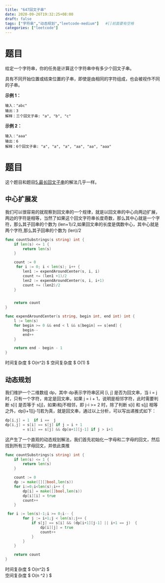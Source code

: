```yaml
---
title: "647回文子串"
date: 2020-09-26T19:32:25+08:00
draft: false
tags: ["字符串","动态规划","leetcode-medium"]   #[]前面要有空格
categories: ["leetcode"]
---
```






# 题目

给定一个字符串，你的任务是计算这个字符串中有多少个回文子串。<!--more-->

具有不同开始位置或结束位置的子串，即使是由相同的字符组成，也会被视作不同的子串。

 

**示例 1：**

```
输入："abc"
输出：3
解释：三个回文子串: "a", "b", "c"
```

**示例 2：**

```
输入："aaa"
输出：6
解释：6个回文子串: "a", "a", "a", "aa", "aa", "aaa"
```



# 题目

这个题目和题目[5.最长回文子串](../5最长回文子串)的解法几乎一样。

## 中心扩展发

我们可以很容易的就观察到回文串的一个规律，就是以回文串的中心向两边扩展，两边的字符是相等，当然了如果这个回文字符串长度奇数，那么其中心就是一个字符，那么其子回串的个数为 (len+1)/2,如果回文串的长度是偶数中心，其中心就是两个字符,那么其子回串的个数为 (len)/2

```go
func countSubstrings(s string) int {
    if len(s) <= 1 {
        return len(s)
    }

    count := 0 
     for i := 0; i < len(s); i++ { 
        len1 := expendAroundCenter(s, i, i)
        count += (len1 +1)/2 
        len2 := expendAroundCenter(s, i, i+1)
        count += (len2)/2               
    }                        


    return count
}

func expendAroundCenter(s string, begin int, end int) int {
    l := len(s)              
    for begin >= 0 && end < l && s[begin] == s[end] {
        begin--              
        end++                
    } 

    return end - begin - 1   
}
```

时间复杂度  $ O(n^2) $
空间复杂度 $ O(1) $ 



## 动态规划

我们维护一个二维数组 dp，其中 dp表示字符串区间 [i, j] 是否为回文串，当 i = j 时，只有一个字符，肯定是回文串，如果 j = i + 1，说明是相邻字符，此时需要判断 s[i] 是否等于 s[j]，如果i和j不相邻，即 j-i >= 2 时，除了判断 s[i] 和 s[j] 相等之外，dp\[i+1\]\[j-1\]若为真，就是回文串，通过以上分析，可以写出递推式如下：



```go
dp[i,j] = 1  if i ==  j 
dp[i,j] = s[i] == s[j] if j = i + 1 
        = s[i] == s[j] && dp[o+1][j-1] if j > i+1 
```



这产生了一个直观的动态规划解法，我们首先初始化一字母和二字母的回文，然后找到所有三字母回文，并依此类推



```go
func countSubstrings(s string) int {
    if len(s) <= 1 {
        return len(s)
    }

    count := 0
    dp := make([][]bool,len(s))
    for i:=0;i<len(s);i++ {
		dp[i] = make([]bool,len(s))
		dp[i][i] = true 
        count++
	}

 for i := len(s)-1;i >= 0;i-- {
        for j := i+1;j < len(s);j++ {  
            if s[j] == s[i] && (dp[i+1][j-1] || i+1 == j)  {
                dp[i][j] = true 
				count++ 
			}
		}
	}

    return count
}
```

时间复杂度  $ O(n^2) $  
空间复杂度 $ O(n ^2 ) $  

